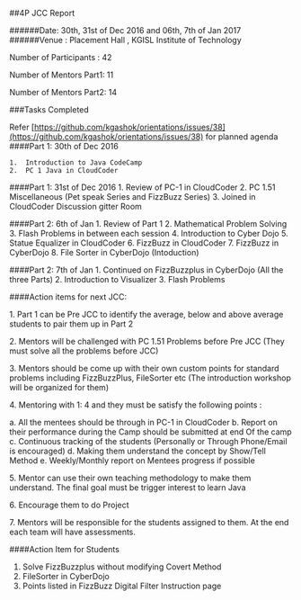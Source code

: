##4P JCC Report

######Date: 30th, 31st of Dec 2016 and 06th, 7th of Jan 2017
######Venue : Placement Hall , KGISL Institute of Technology

<p>Number of Participants  : 42</p>
<p>Number of Mentors Part1: 11</p> 
<p>Number of Mentors Part2: 14</p> 

###Tasks Completed 

Refer [https://github.com/kgashok/orientations/issues/38](https://github.com/kgashok/orientations/issues/38) for planned agenda
####Part 1: 30th of Dec 2016

	1.	Introduction to Java CodeCamp
	2.	PC 1 Java in CloudCoder

####Part 1: 31st of Dec 2016
	1.	Review of PC-1 in CloudCoder
	2.	PC 1.51 Miscellaneous (Pet speak Series and FizzBuzz Series)
	3.	Joined in CloudCoder Discussion gitter Room


####Part 2: 6th of Jan
	1.	Review of Part 1
	2.	Mathematical Problem Solving
	3.	Flash Problems in between each session
	4.	Introduction to Cyber Dojo
	5.	Statue Equalizer in CloudCoder 
	6.	FizzBuzz in CloudCoder
	7.	FizzBuzz in CyberDojo
	8.	File Sorter in CyberDojo (Intoduction)

####Part 2: 7th of Jan
	1.	Continued on FizzBuzzplus in CyberDojo (All the three Parts)
	2.	Introduction to Visualizer
	3.	Flash Problems


####Action items for next JCC:

<p>1.	Part 1 can be Pre JCC to identify the average, below and above average students to pair them up in Part 2</p>

<p>2.	Mentors will be challenged with PC 1.51 Problems  before Pre JCC  (They must solve all the problems before JCC)</p>

<p>3.	Mentors should be come up with their own custom points for standard problems including FizzBuzzPlus, FileSorter etc (The introduction workshop will be organized for them)</p>

<p>4.	Mentoring with 1: 4 and they must be satisfy the following points :</p>
	a.	All the mentees should be through in PC-1 in CloudCoder
	b.	Report on their performance during the Camp should be submitted at end Of the camp
	c.	Continuous tracking of the students (Personally or Through Phone/Email is encouraged)
	d.	Making them understand the concept by Show/Tell Method
	e.	Weekly/Monthly report on Mentees progress if possible

<p>5.	Mentor can use their own teaching methodology to make them understand. The final goal must be trigger interest to learn Java</p>
<p>6.	Encourage them to do Project  </p>
<p>7.	Mentors will be responsible for the students assigned to them.  At the end each team will have assessments.</p>


####Action Item for Students

1. Solve FizzBuzzplus without modifying Covert Method
2. FileSorter in CyberDojo
3. Points listed in FizzBuzz Digital Filter Instruction page


